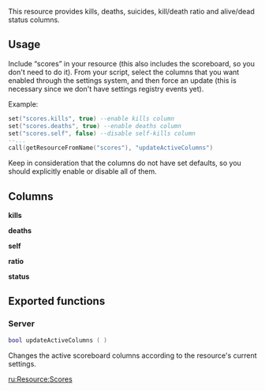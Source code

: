 This resource provides kills, deaths, suicides, kill/death ratio and alive/dead status columns.

Usage
-----

Include “scores” in your resource (this also includes the scoreboard, so you don't need to do it). From your script, select the columns that you want enabled through the settings system, and then force an update (this is necessary since we don't have settings registry events yet).

Example:

``` lua
set("scores.kills", true) --enable kills column
set("scores.deaths", true) --enable deaths column
set("scores.self", false) --disable self-kills column
--...
call(getResourceFromName("scores"), "updateActiveColumns")
```

Keep in consideration that the columns do not have set defaults, so you should explicitly enable or disable all of them.

Columns
-------

**kills**

**deaths**

**self**

**ratio**

**status**

Exported functions
------------------

### Server

``` lua
bool updateActiveColumns ( )
```

Changes the active scoreboard columns according to the resource's current settings.

[ru:<Resource:Scores>](/docs/ru:resource:scores.md "wikilink")
